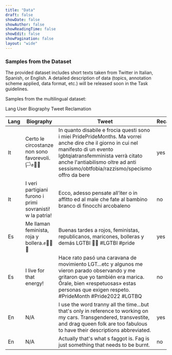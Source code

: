 ```yaml
---
title: "Data"
draft: false
showDate: false
showAuthor: false
showReadingTime: false
showEdit: false
showPagination: false
layout: "wide"
---
```

<style>
.prose, .prose-lg {
    max-width: none !important;
}
.container {
    max-width: 95vw !important;
}
</style>

### Samples from the Dataset

The provided dataset includes short texts taken from Twitter in Italian, Spanish, or English.
A detailed description of data (topics, annotation scheme applied, data format, etc.) will be released soon in the Task guidelines.

Samples from the multilingual dataset:

Lang
User
Biography
Tweet
Reclamation


| Lang| Biography | Tweet | Recalamation |
| -------- | ------- | -------- | ------- |
| It | Certo le circostanze non sono favorevoli.🏳️✊🏳️‍🌈 | In quanto disabile e frocia questi sono i miei PridePrideMonths. Ma vorrei anche dire che il giorno in cui nel manifesto di un evento lgbtqiatransfemminista verrà citato anche l'antiabilismo oltre ad anti sessismo/obtfobia/razzismo/specismo offro da bere| yes|
| It | I veri partigiani furono i primi sovranisti! w la patria! | Ecco, adesso pensate all’iter o in affitto ed al male che fate al bambino branco di finocchi arcobaleno | no | | yes|
| Es | Me llaman feminista, roja y bollera.✊🏳️‍🌈💜| Buenas tardes a rojos, feministas, republicanos, maricones, bolleras y demás LGTBI 🏳️‍🌈 #LGTBI #pride | yes|
| Es | I live for that energy!| Hace rato pasó una caravana de movimiento LGT…etc y algunos me vieron parado observando y me gritaron que yo también era marica. Órale, bien «respetuosas» estas personas que exigen respeto. #PrideMonth #Pride2022 #LGTBQ| no|
| En | N/A| I use the word tranny all the time...but that's only in reference to working on my cars.  Transgendered, transvestite, and drag queen folk are too fabulous to have their descriptions abbreviated.| yes|
| En | N/A| Actually that's what s faggot is. Fag is just something that needs to be burnt. | no|
